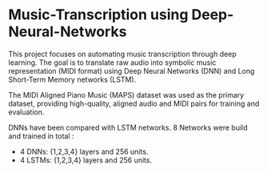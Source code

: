 # Music-Transcription using Deep-Neural-Networks

This project focuses on automating music transcription through deep learning. The goal is to translate raw audio into symbolic music representation (MIDI format) using Deep Neural Networks (DNN) and Long Short-Term Memory networks (LSTM).

The MIDI Aligned Piano Music (MAPS) dataset was used as the primary dataset, providing high-quality, aligned audio and MIDI pairs for training and evaluation.


  DNNs have been compared with LSTM networks. 8 Networks were build and trained in total : 

  - 4 DNNs: {1,2,3,4} layers and 256 units. 
  - 4 LSTMs: {1,2,3,4} layers and 256 units. 